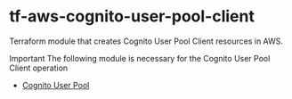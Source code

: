 # tf-aws-cognito-user-pool-client

Terraform module that creates Cognito User Pool Client resources in AWS.

Important
  The following module is necessary for the Cognito User Pool Client operation

* [Cognito User Pool](https://registry.terraform.io/modules/corpit-consulting-public/cognito-user-pool/aws/0.1.0)

